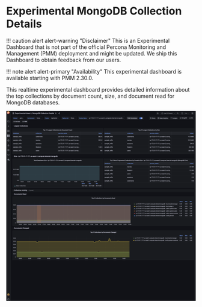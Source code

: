 # Experimental MongoDB Collection Details

!!! caution alert alert-warning "Disclaimer"
    This is an Experimental Dashboard that is not part of the official Percona Monitoring and Management (PMM) deployment and might be updated. We ship this Dashboard to obtain feedback from our users.

!!! note alert alert-primary "Availability"
    This experimental dashboard is available starting with PMM 2.30.0.

This realtime experimental dashboard provides detailed information about the top collections by document count, size, and document read for MongoDB databases.

![!image](../../images/PMM_Mongodb_Collections_Details_Experimental.png)
